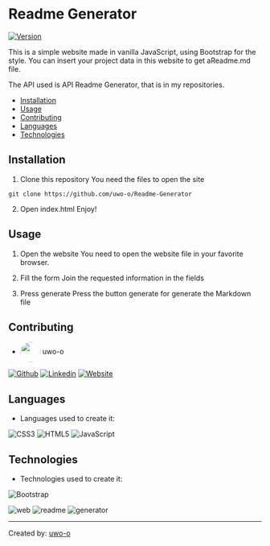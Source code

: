 # Readme Generator
[![Version](https://img.shields.io/badge/version-1.1.a2-brightgreen.svg)]()

This is a simple website made in vanilla JavaScript, using Bootstrap for the style. You can insert your project data in this website to get aReadme.md file.

The API used is API Readme Generator, that is in my repositories.

* [Installation](#installation)
* [Usage](#usage)
* [Contributing](#contributing)
* [Languages](#languages)
* [Technologies](#technologies)

## Installation

1. Clone this repository
You need the files to open the site

``git clone https://github.com/uwo-o/Readme-Generator``

2. Open index.html
Enjoy!

## Usage

1. Open the website
You need to open the website file in your favorite browser.


2. Fill the form
Join the requested information in the fields


3. Press generate
Press the button generate for generate the Markdown file




## Contributing

* <img align="center" src="https://github.com/uwo-o.png" width="40px" style="border-radius:50%"></img> uwo-o

[![Github](https://img.shields.io/badge/Github-ffffff?style=for-the-badge&logo=Github&logoColor=black)](https://github.com/uwo-o) [![Linkedin](https://img.shields.io/badge/Linkedin-ffffff?style=for-the-badge&logo=Linkedin&logoColor=black)](https://www.linkedin.com/in/uwo-o/) [![Website](https://img.shields.io/badge/Website-ffffff?style=for-the-badge&logo=Website&logoColor=black)](http://uwo.pythonanywhere.com/) 


## Languages

* Languages used to create it: 

![CSS3](https://img.shields.io/badge/CSS3-ffffff?style=for-the-badge&logo=CSS3&logoColor=black) ![HTML5](https://img.shields.io/badge/HTML5-ffffff?style=for-the-badge&logo=HTML5L&logoColor=black) ![JavaScript](https://img.shields.io/badge/JavaScript-ffffff?style=for-the-badge&logo=JavaScript&logoColor=black) 

## Technologies

* Technologies used to create it: 

![Bootstrap](https://img.shields.io/badge/Bootstrap-ffffff?style=for-the-badge&logo=Bootstrap&logoColor=black) 

![web](https://img.shields.io/badge/web-ffffff?style=for-the-badge&logo=web&logoColor=black) ![readme](https://img.shields.io/badge/readme-ffffff?style=for-the-badge&logo=readme&logoColor=black) ![generator](https://img.shields.io/badge/generator-ffffff?style=for-the-badge&logo=generator&logoColor=black) 

---
Created by: [uwo-o](https://github.com/uwo-o)
